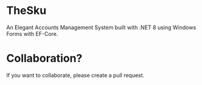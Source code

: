 # TheSku
An Elegant Accounts Management System built with .NET 8 using Windows Forms with EF-Core.
# Collaboration?
If you want to collaborate, please create a pull request.
